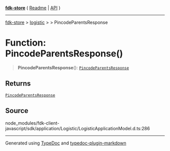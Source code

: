 [**fdk-store**](../../../README.md) ( [Readme](../../../README.md) \| [API](../../../API.md) )

---

[fdk-store](../../../API.md) > [logistic](../../README.md) > [<internal>](../README.md) > PincodeParentsResponse

# Function: PincodeParentsResponse()

> **PincodeParentsResponse**(): [`PincodeParentsResponse`](../type-aliases/type-alias.PincodeParentsResponse.md)

## Returns

[`PincodeParentsResponse`](../type-aliases/type-alias.PincodeParentsResponse.md)

## Source

node_modules/fdk-client-javascript/sdk/application/Logistic/LogisticApplicationModel.d.ts:286

---

Generated using [TypeDoc](https://typedoc.org/) and [typedoc-plugin-markdown](https://www.npmjs.com/package/typedoc-plugin-markdown)
